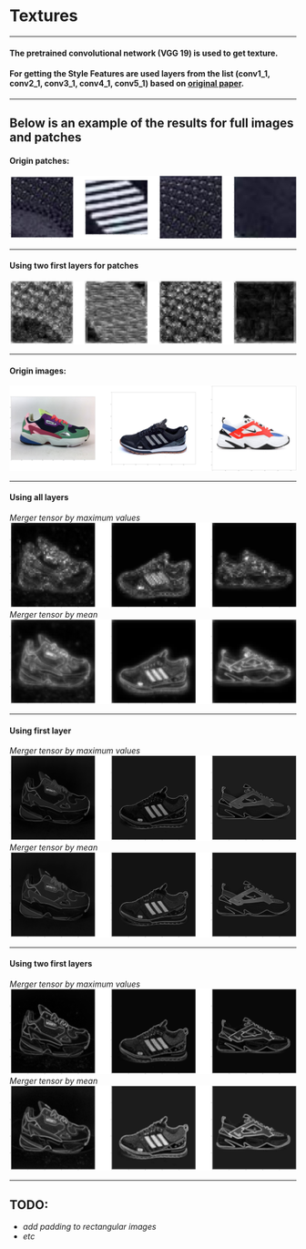 # Textures

-----

#### The pretrained convolutional network (VGG 19) is used to get texture.
#### For getting the Style Features  are used layers from the list (conv1_1, conv2_1, conv3_1, conv4_1, conv5_1) based on [original paper](https://www.cv-foundation.org/openaccess/content_cvpr_2016/papers/Gatys_Image_Style_Transfer_CVPR_2016_paper.pdf). 

-----

## Below is an example of the results for full images and patches

#### Origin patches:

![Alt text](data/imgs/origin_patches.png)

-----

#### Using two first layers for patches

![Alt text](data/imgs/first_two_layers_patches.png)

-----

#### Origin images:

![Alt text](data/imgs/origin.png)

-----

#### Using all layers

*Merger tensor by maximum values*
![Alt text](data/imgs/all_layers_max.png)
*Merger tensor by mean*
![Alt text](data/imgs/all_layers_mean.png)

-----

#### Using first layer

*Merger tensor by maximum values*
![Alt text](data/imgs/first_layer_max.png)
*Merger tensor by mean*
![Alt text](data/imgs/first_layer_mean.png)

-----

#### Using two first layers

*Merger tensor by maximum values*
![Alt text](data/imgs/fwo_first_layers_max.png)
*Merger tensor by mean*
![Alt text](data/imgs/fwo_first_layers_mean.png)

-----

## TODO:
- *add padding to rectangular images*
- *etс*


